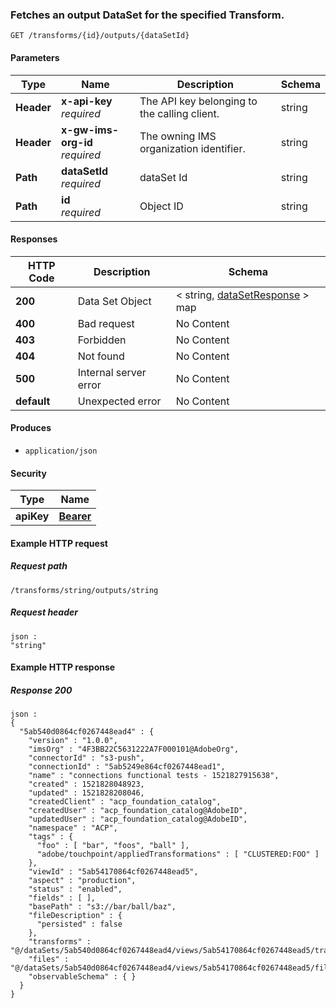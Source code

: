
<a name="get_outputs_by_transform_id_and_data_set_id"></a>
### Fetches an output DataSet for the specified Transform.
```
GET /transforms/{id}/outputs/{dataSetId}
```


#### Parameters

|Type|Name|Description|Schema|
|---|---|---|---|
|**Header**|**x-api-key**  <br>*required*|The API key belonging to the calling client.|string|
|**Header**|**x-gw-ims-org-id**  <br>*required*|The owning IMS organization identifier.|string|
|**Path**|**dataSetId**  <br>*required*|dataSet Id|string|
|**Path**|**id**  <br>*required*|Object ID|string|


#### Responses

|HTTP Code|Description|Schema|
|---|---|---|
|**200**|Data Set Object|< string, [dataSetResponse](../definitions/dataSetResponse.md#datasetresponse) > map|
|**400**|Bad request|No Content|
|**403**|Forbidden|No Content|
|**404**|Not found|No Content|
|**500**|Internal server error|No Content|
|**default**|Unexpected error|No Content|


#### Produces

* `application/json`


#### Security

|Type|Name|
|---|---|
|**apiKey**|**[Bearer](security.md#bearer)**|


#### Example HTTP request

##### Request path
```
/transforms/string/outputs/string
```


##### Request header
```
json :
"string"
```


#### Example HTTP response

##### Response 200
```
json :
{
  "5ab540d0864cf0267448ead4" : {
    "version" : "1.0.0",
    "imsOrg" : "4F3BB22C5631222A7F000101@AdobeOrg",
    "connectorId" : "s3-push",
    "connectionId" : "5ab5249e864cf0267448ead1",
    "name" : "connections functional tests - 1521827915638",
    "created" : 1521828048923,
    "updated" : 1521828208046,
    "createdClient" : "acp_foundation_catalog",
    "createdUser" : "acp_foundation_catalog@AdobeID",
    "updatedUser" : "acp_foundation_catalog@AdobeID",
    "namespace" : "ACP",
    "tags" : {
      "foo" : [ "bar", "foos", "ball" ],
      "adobe/touchpoint/appliedTransformations" : [ "CLUSTERED:FOO" ]
    },
    "viewId" : "5ab54170864cf0267448ead5",
    "aspect" : "production",
    "status" : "enabled",
    "fields" : [ ],
    "basePath" : "s3://bar/ball/baz",
    "fileDescription" : {
      "persisted" : false
    },
    "transforms" : "@/dataSets/5ab540d0864cf0267448ead4/views/5ab54170864cf0267448ead5/transforms",
    "files" : "@/dataSets/5ab540d0864cf0267448ead4/views/5ab54170864cf0267448ead5/files",
    "observableSchema" : { }
  }
}
```



